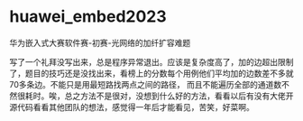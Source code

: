 # huawei_embed2023
华为嵌入式大赛软件赛-初赛-光网络的加纤扩容难题

写了一个礼拜没写出来，总是程序异常退出。应该是复杂度高了，加的边超出限制了，题目的技巧还是没找出来，看榜上的分数每个用例他们平均加的边数差不多就70多条边。不能只是用最短路找两点之间的路径， 而且不能遍历全部的通道数不然很耗时。唉，总之方法不是很对，没想到什么好的方法，看看以后有没有大佬开源代码看看其他团队的想法，感觉得一年后才能看见，苦笑，好菜啊。
